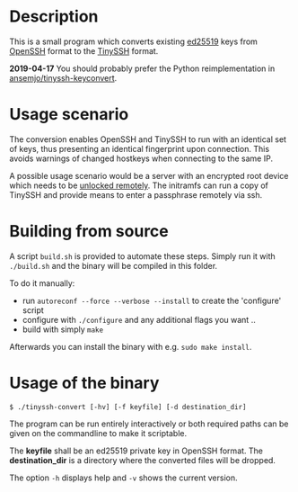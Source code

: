 # Description

This is a small program which converts existing [ed25519] keys from [OpenSSH]
format to the [TinySSH] format.

**2019-04-17** You should probably prefer the Python reimplementation in
[ansemjo/tinyssh-keyconvert](https://github.com/ansemjo/tinyssh-keyconvert).

# Usage scenario

The conversion enables OpenSSH and TinySSH to run with an identical set of keys,
thus presenting an identical fingerprint upon connection. This avoids warnings
of changed hostkeys when connecting to the same IP.

A possible usage scenario would be a server with an encrypted root device which
needs to be [unlocked remotely]. The initramfs can run a copy of TinySSH and
provide means to enter a passphrase remotely via ssh.

[ed25519]: https://ed25519.cr.yp.to/
[OpenSSH]: http://www.openssh.com/
[TinySSH]: https://tinyssh.org/
[unlocked remotely]: https://wiki.archlinux.org/index.php/Dm-crypt/Specialties#Remote_unlocking_.28hooks:_netconf.2C_dropbear.2C_tinyssh.2C_ppp.29

# Building from source

A script `build.sh` is provided to automate these steps. Simply run it with
`./build.sh` and the binary will be compiled in this folder.

To do it manually:
* run `autoreconf --force --verbose --install` to create the 'configure' script
* configure with `./configure` and any additional flags you want ..
* build with simply `make`

Afterwards you can install the binary with e.g. `sudo make install`.

# Usage of the binary

`$ ./tinyssh-convert [-hv] [-f keyfile] [-d destination_dir]`

The program can be run entirely interactively or both required paths can be
given on the commandline to make it scriptable.

The __keyfile__ shall be an ed25519 private key in OpenSSH format. The
__destination_dir__ is a directory where the converted files will be dropped.

The option `-h` displays help and `-v` shows the current version.
